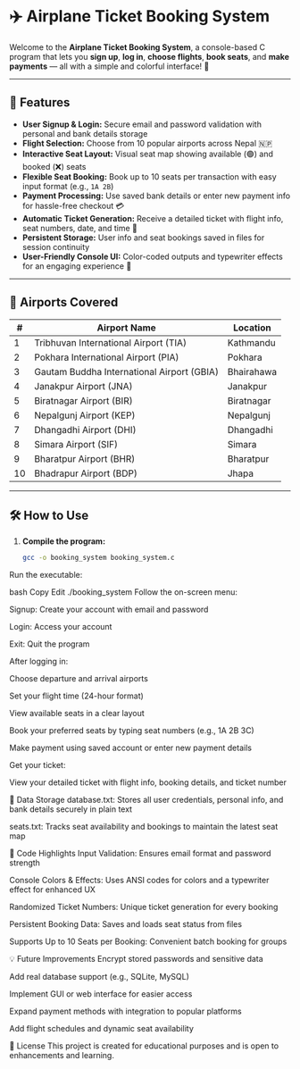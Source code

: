 # ✈️ Airplane Ticket Booking System

Welcome to the **Airplane Ticket Booking System**, a console-based C program that lets you **sign up**, **log in**, **choose flights**, **book seats**, and **make payments** — all with a simple and colorful interface! 🎉

---

## 🚀 Features

- **User Signup & Login:** Secure email and password validation with personal and bank details storage  
- **Flight Selection:** Choose from 10 popular airports across Nepal 🇳🇵  
- **Interactive Seat Layout:** Visual seat map showing available (🟢) and booked (❌) seats  
- **Flexible Seat Booking:** Book up to 10 seats per transaction with easy input format (e.g., `1A 2B`)  
- **Payment Processing:** Use saved bank details or enter new payment info for hassle-free checkout 💳  
- **Automatic Ticket Generation:** Receive a detailed ticket with flight info, seat numbers, date, and time 🎫  
- **Persistent Storage:** User info and seat bookings saved in files for session continuity  
- **User-Friendly Console UI:** Color-coded outputs and typewriter effects for an engaging experience 🎨  

---

## 🛫 Airports Covered

| #  | Airport Name                                   | Location    |
|-----|-----------------------------------------------|-------------|
| 1   | Tribhuvan International Airport (TIA)        | Kathmandu   |
| 2   | Pokhara International Airport (PIA)           | Pokhara     |
| 3   | Gautam Buddha International Airport (GBIA)    | Bhairahawa  |
| 4   | Janakpur Airport (JNA)                         | Janakpur    |
| 5   | Biratnagar Airport (BIR)                       | Biratnagar  |
| 6   | Nepalgunj Airport (KEP)                        | Nepalgunj   |
| 7   | Dhangadhi Airport (DHI)                        | Dhangadhi   |
| 8   | Simara Airport (SIF)                           | Simara      |
| 9   | Bharatpur Airport (BHR)                        | Bharatpur   |
| 10  | Bhadrapur Airport (BDP)                        | Jhapa       |

---

## 🛠️ How to Use

1. **Compile the program:**  
   ```bash
   gcc -o booking_system booking_system.c
Run the executable:

bash
Copy
Edit
./booking_system
Follow the on-screen menu:

Signup: Create your account with email and password

Login: Access your account

Exit: Quit the program

After logging in:

Choose departure and arrival airports

Set your flight time (24-hour format)

View available seats in a clear layout

Book your preferred seats by typing seat numbers (e.g., 1A 2B 3C)

Make payment using saved account or enter new payment details

Get your ticket:

View your detailed ticket with flight info, booking details, and ticket number

📂 Data Storage
database.txt: Stores all user credentials, personal info, and bank details securely in plain text

seats.txt: Tracks seat availability and bookings to maintain the latest seat map

🎨 Code Highlights
Input Validation: Ensures email format and password strength

Console Colors & Effects: Uses ANSI codes for colors and a typewriter effect for enhanced UX

Randomized Ticket Numbers: Unique ticket generation for every booking

Persistent Booking Data: Saves and loads seat status from files

Supports Up to 10 Seats per Booking: Convenient batch booking for groups

💡 Future Improvements
Encrypt stored passwords and sensitive data

Add real database support (e.g., SQLite, MySQL)

Implement GUI or web interface for easier access

Expand payment methods with integration to popular platforms

Add flight schedules and dynamic seat availability

📜 License
This project is created for educational purposes and is open to enhancements and learning.
